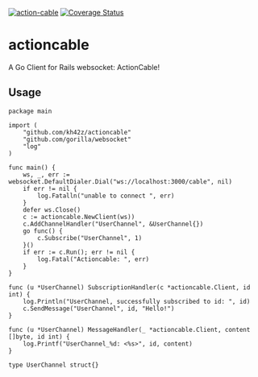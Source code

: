 [![action-cable](https://github.com/kh42z/actioncable/actions/workflows/workflow.yml/badge.svg)](https://github.com/kh42z/actioncable/actions/workflows/workflow.yml)
[![Coverage Status](https://coveralls.io/repos/github/kh42z/actioncable/badge.svg?branch=master)](https://coveralls.io/github/kh42z/actioncable?branch=master)
# actioncable

A Go Client for Rails websocket: ActionCable!

## Usage

```
package main

import (
	"github.com/kh42z/actioncable"
	"github.com/gorilla/websocket"
	"log"
)

func main() {
	ws, _, err := websocket.DefaultDialer.Dial("ws://localhost:3000/cable", nil)
	if err != nil {
		log.Fatalln("unable to connect ", err)
	}
	defer ws.Close()
	c := actioncable.NewClient(ws))
	c.AddChannelHandler("UserChannel", &UserChannel{})
	go func() {
		c.Subscribe("UserChannel", 1)
	}()
	if err := c.Run(); err != nil {
		log.Fatal("Actioncable: ", err)
	}
}

func (u *UserChannel) SubscriptionHandler(c *actioncable.Client, id int) {
	log.Println("UserChannel, successfully subscribed to id: ", id)
	c.SendMessage("UserChannel", id, "Hello!")
}

func (u *UserChannel) MessageHandler(_ *actioncable.Client, content []byte, id int) {
	log.Printf("UserChannel_%d: <%s>", id, content)
}

type UserChannel struct{}
```
